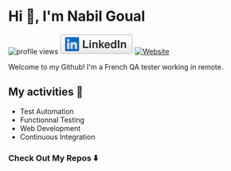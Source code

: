 # Hi 👋, I'm Nabil Goual

![profile views](https://visitor-badge.glitch.me/badge?page_id=Nabil-bali.nabil-bali&right_color=blue)
<a href="https://www.linkedin.com/in/nabil-goual-developpeur/"><img src="assets/img/linkedin.svg" alt="LinkedIn"></a>
[![Website](https://img.shields.io/badge/Website-Nabil.bali-informational?style=flat&color=blue&logo=vercel&logoColor=white)](https://nabil-bali.github.io/nabil-bali/)

Welcome to my Github! I'm a French QA tester working in remote.

## My activities 🎯

- Test Automation
- Functionnal Testing
- Web Development
- Continuous Integration

### Check Out My Repos ⬇️
